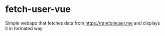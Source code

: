 # fetch-user-vue
Simple webapp that fetches data from https://randomuser.me
and displays it in formated way